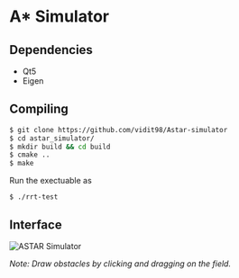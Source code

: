 # A* Simulator

## Dependencies
* Qt5
* Eigen

## Compiling
```bash
$ git clone https://github.com/vidit98/Astar-simulator
$ cd astar_simulator/
$ mkdir build && cd build
$ cmake ..
$ make
```
Run the exectuable as
```
$ ./rrt-test
```
## Interface

![ASTAR Simulator](imgs/rrt-sim.png)

*Note: Draw obstacles by clicking and dragging on the field.*
